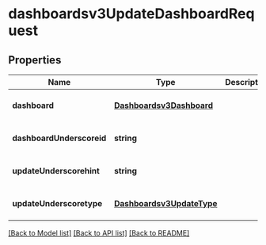 # dashboardsv3UpdateDashboardRequest

## Properties
Name | Type | Description | Notes
------------ | ------------- | ------------- | -------------
**dashboard** | [**Dashboardsv3Dashboard**](Dashboardsv3Dashboard.md) |  | [optional] [default to null]
**dashboardUnderscoreid** | **string** |  | [optional] [default to null]
**updateUnderscorehint** | **string** |  | [optional] [default to null]
**updateUnderscoretype** | [**Dashboardsv3UpdateType**](Dashboardsv3UpdateType.md) |  | [optional] [default to null]

[[Back to Model list]](../README.md#documentation-for-models) [[Back to API list]](../README.md#documentation-for-api-endpoints) [[Back to README]](../README.md)



